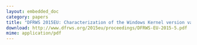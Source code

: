 ```yaml
---
layout: embedded_doc
category: papers
title: "DFRWS 2015EU: Characterization of the Windows Kernel version variability for accurate Memory analysis. Michael Cohen."
download: http://www.dfrws.org/2015eu/proceedings/DFRWS-EU-2015-5.pdf
mime: application/pdf
---
```

